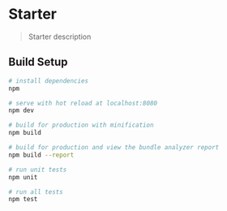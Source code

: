# Starter

> Starter description

## Build Setup

``` bash
# install dependencies
npm

# serve with hot reload at localhost:8080
npm dev

# build for production with minification
npm build

# build for production and view the bundle analyzer report
npm build --report

# run unit tests
npm unit

# run all tests
npm test
```
